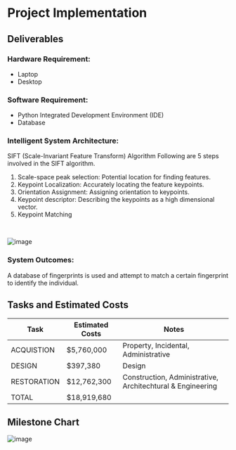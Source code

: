 # Project Implementation
## Deliverables
### Hardware Requirement:
- Laptop
- Desktop

### Software Requirement:
- Python Integrated Development Environment (IDE)
- Database

### Intelligent System Architecture:
SIFT (Scale-Invariant Feature Transform) Algorithm
Following are 5 steps involved in the SIFT algorithm.
1. Scale-space peak selection: Potential location for finding features.
2. Keypoint Localization: Accurately locating the feature keypoints.
3. Orientation Assignment: Assigning orientation to keypoints.
4. Keypoint descriptor: Describing the keypoints as a high dimensional vector.
5. Keypoint Matching
<br>

![image](https://docs.opencv.org/4.x/sift_dog.jpg)

### System Outcomes:
A database of fingerprints is used and attempt to match a certain fingerprint to identify the individual.

## Tasks and Estimated Costs
| Task |  Estimated Costs | Notes |
|-----|----|----|
|ACQUISTION| $5,760,000 | Property, Incidental, Administrative |      
|DESIGN| $397,380 | Design | 
|RESTORATION| $12,762,300 | Construction, Administrative, Architechtural & Engineering |
|TOTAL| $18,919,680 |||

## Milestone Chart

![image]([https://docs.opencv.org/4.x/sift_dog.jpg](https://raw.githubusercontent.com/De4my/AIPM_Finger-Print-Recognition/main/projectmilestone%20.png))
